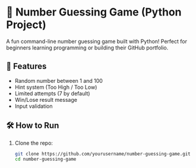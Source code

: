 # 🎯 Number Guessing Game (Python Project)

A fun command-line number guessing game built with Python! Perfect for beginners learning programming or building their GitHub portfolio.

## 📌 Features

- Random number between 1 and 100
- Hint system (Too High / Too Low)
- Limited attempts (7 by default)
- Win/Lose result message
- Input validation

## 🛠️ How to Run

1. Clone the repo:
   ```bash
   git clone https://github.com/yourusername/number-guessing-game.git
   cd number-guessing-game

